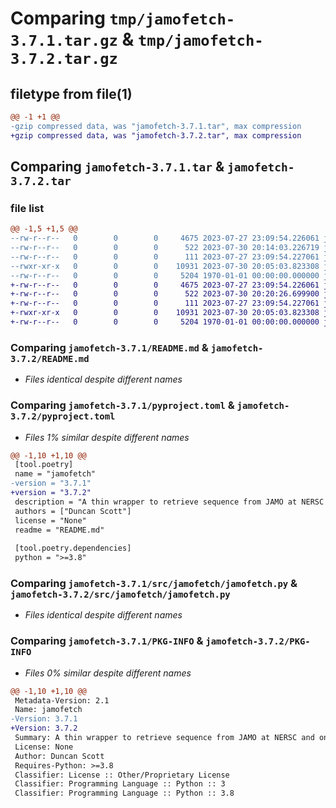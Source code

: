 # Comparing `tmp/jamofetch-3.7.1.tar.gz` & `tmp/jamofetch-3.7.2.tar.gz`

## filetype from file(1)

```diff
@@ -1 +1 @@
-gzip compressed data, was "jamofetch-3.7.1.tar", max compression
+gzip compressed data, was "jamofetch-3.7.2.tar", max compression
```

## Comparing `jamofetch-3.7.1.tar` & `jamofetch-3.7.2.tar`

### file list

```diff
@@ -1,5 +1,5 @@
--rw-r--r--   0        0        0     4675 2023-07-27 23:09:54.226061 jamofetch-3.7.1/README.md
--rw-r--r--   0        0        0      522 2023-07-30 20:14:03.226719 jamofetch-3.7.1/pyproject.toml
--rw-r--r--   0        0        0      111 2023-07-27 23:09:54.227061 jamofetch-3.7.1/src/jamofetch/__init__.py
--rwxr-xr-x   0        0        0    10931 2023-07-30 20:05:03.823308 jamofetch-3.7.1/src/jamofetch/jamofetch.py
--rw-r--r--   0        0        0     5204 1970-01-01 00:00:00.000000 jamofetch-3.7.1/PKG-INFO
+-rw-r--r--   0        0        0     4675 2023-07-27 23:09:54.226061 jamofetch-3.7.2/README.md
+-rw-r--r--   0        0        0      522 2023-07-30 20:20:26.699900 jamofetch-3.7.2/pyproject.toml
+-rw-r--r--   0        0        0      111 2023-07-27 23:09:54.227061 jamofetch-3.7.2/src/jamofetch/__init__.py
+-rwxr-xr-x   0        0        0    10931 2023-07-30 20:05:03.823308 jamofetch-3.7.2/src/jamofetch/jamofetch.py
+-rw-r--r--   0        0        0     5204 1970-01-01 00:00:00.000000 jamofetch-3.7.2/PKG-INFO
```

### Comparing `jamofetch-3.7.1/README.md` & `jamofetch-3.7.2/README.md`

 * *Files identical despite different names*

### Comparing `jamofetch-3.7.1/pyproject.toml` & `jamofetch-3.7.2/pyproject.toml`

 * *Files 1% similar despite different names*

```diff
@@ -1,10 +1,10 @@
 [tool.poetry]
 name = "jamofetch"
-version = "3.7.1"
+version = "3.7.2"
 description = "A thin wrapper to retrieve sequence from JAMO at NERSC and on Dori."
 authors = ["Duncan Scott"]
 license = "None"
 readme = "README.md"
 
 [tool.poetry.dependencies]
 python = ">=3.8"
```

### Comparing `jamofetch-3.7.1/src/jamofetch/jamofetch.py` & `jamofetch-3.7.2/src/jamofetch/jamofetch.py`

 * *Files identical despite different names*

### Comparing `jamofetch-3.7.1/PKG-INFO` & `jamofetch-3.7.2/PKG-INFO`

 * *Files 0% similar despite different names*

```diff
@@ -1,10 +1,10 @@
 Metadata-Version: 2.1
 Name: jamofetch
-Version: 3.7.1
+Version: 3.7.2
 Summary: A thin wrapper to retrieve sequence from JAMO at NERSC and on Dori.
 License: None
 Author: Duncan Scott
 Requires-Python: >=3.8
 Classifier: License :: Other/Proprietary License
 Classifier: Programming Language :: Python :: 3
 Classifier: Programming Language :: Python :: 3.8
```

